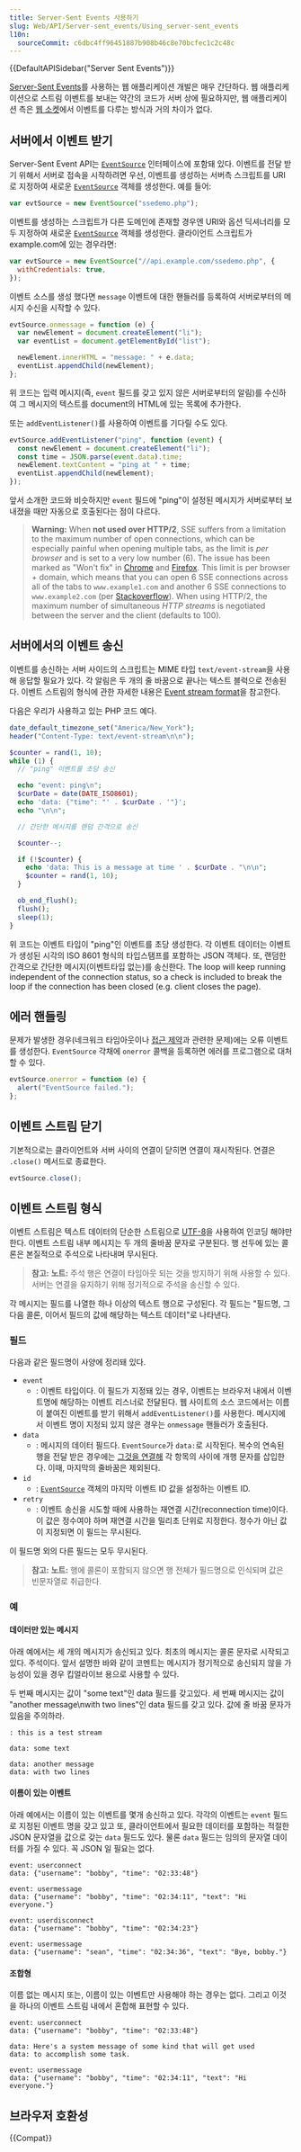 ```yaml
---
title: Server-Sent Events 사용하기
slug: Web/API/Server-sent_events/Using_server-sent_events
l10n:
  sourceCommit: c6dbc4ff96451887b908b46c8e70bcfec1c2c48c
---
```


{{DefaultAPISidebar("Server Sent Events")}}

[Server-Sent Events](/ko/docs/Web/API/Server-sent_events)를 사용하는 웹 애플리케이션 개발은 매우 간단하다. 웹 애플리케이션으로 스트림 이벤트를 보내는 약간의 코드가 서버 상에 필요하지만, 웹 애플리케이션 측은 [웹 소켓](/ko/docs/Web/API/WebSockets_API)에서 이벤트를 다루는 방식과 거의 차이가 없다.

## 서버에서 이벤트 받기

Server-Sent Event API는 [`EventSource`](/ko/docs/Server-sent_events/EventSource) 인터페이스에 포함돼 있다. 이벤트를 전달 받기 위해서 서버로 접속을 시작하려면 우선, 이벤트를 생성하는 서버측 스크립트를 URI로 지정하여 새로운 [`EventSource`](/ko/docs/Server-sent_events/EventSource) 객체를 생성한다. 예를 들어:

```js
var evtSource = new EventSource("ssedemo.php");
```

이벤트를 생성하는 스크립트가 다른 도메인에 존재할 경우엔 URI와 옵션 딕셔너리를 모두 지정하여 새로운 [`EventSource`](/ko/docs/Server-sent_events/EventSource) 객체를 생성한다. 클라이언트 스크립트가 example.com에 있는 경우라면:

```js
var evtSource = new EventSource("//api.example.com/ssedemo.php", {
  withCredentials: true,
});
```

이벤트 소스를 생성 했다면 `message` 이벤트에 대한 핸들러를 등록하여 서버로부터의 메시지 수신을 시작할 수 있다.

```js
evtSource.onmessage = function (e) {
  var newElement = document.createElement("li");
  var eventList = document.getElementById("list");

  newElement.innerHTML = "message: " + e.data;
  eventList.appendChild(newElement);
};
```

위 코드는 입력 메시지(즉, `event` 필드를 갖고 있지 않은 서버로부터의 알림)를 수신하여 그 메시지의 텍스트를 document의 HTML에 있는 목록에 추가한다.

또는 `addEventListener()`를 사용하여 이벤트를 기다릴 수도 있다.

```js
evtSource.addEventListener("ping", function (event) {
  const newElement = document.createElement("li");
  const time = JSON.parse(event.data).time;
  newElement.textContent = "ping at " + time;
  eventList.appendChild(newElement);
});
```

앞서 소개한 코드와 비슷하지만 `event` 필드에 "ping"이 설정된 메시지가 서버로부터 보내졌을 때만 자동으로 호출된다는 점이 다르다.

> **Warning:** When **not used over HTTP/2**, SSE suffers from a limitation to the maximum number of open connections, which can be especially painful when opening multiple tabs, as the limit is _per browser_ and is set to a very low number (6). The issue has been marked as "Won't fix" in [Chrome](https://bugs.chromium.org/p/chromium/issues/detail?id=275955) and [Firefox](https://bugzilla.mozilla.org/show_bug.cgi?id=906896). This limit is per browser + domain, which means that you can open 6 SSE connections across all of the tabs to `www.example1.com` and another 6 SSE connections to `www.example2.com` (per [Stackoverflow](https://stackoverflow.com/a/5326159/1905229)). When using HTTP/2, the maximum number of simultaneous _HTTP streams_ is negotiated between the server and the client (defaults to 100).

## 서버에서의 이벤트 송신

이벤트를 송신하는 서버 사이드의 스크립트는 MIME 타입 `text/event-stream`을 사용해 응답할 필요가 있다. 각 알림은 두 개의 줄 바꿈으로 끝나는 텍스트 블럭으로 전송된다. 이벤트 스트림의 형식에 관한 자세한 내용은 [Event stream format](#event_stream_format)을 참고한다.

다음은 우리가 사용하고 있는 PHP 코드 예다.

```php
date_default_timezone_set("America/New_York");
header("Content-Type: text/event-stream\n\n");

$counter = rand(1, 10);
while (1) {
  // "ping" 이벤트를 초당 송신

  echo "event: ping\n";
  $curDate = date(DATE_ISO8601);
  echo 'data: {"time": "' . $curDate . '"}';
  echo "\n\n";

  // 간단한 메시지를 랜덤 간격으로 송신

  $counter--;

  if (!$counter) {
    echo 'data: This is a message at time ' . $curDate . "\n\n";
    $counter = rand(1, 10);
  }

  ob_end_flush();
  flush();
  sleep(1);
}
```

위 코드는 이벤트 타입이 "ping"인 이벤트를 초당 생성한다. 각 이벤트 데이터는 이벤트가 생성된 시각의 ISO 8601 형식의 타입스탬프를 포함하는 JSON 객체다. 또, 랜덤한 간격으로 간단한 메시지(이벤트타입 없는)를 송신한다.
The loop will keep running independent of the connection status, so a check is included
to break the loop if the connection has been closed (e.g. client closes the page).

## 에러 핸들링

문제가 발생한 경우(네크워크 타임아웃이나 [접근 제약](/ko/docs/HTTP/Access_control_CORS)과 관련한 문제)에는 오류 이벤트를 생성한다. `EventSource` 갹채에 `onerror` 콜백을 등록하면 에러를 프로그램으로 대처할 수 있다.

```js
evtSource.onerror = function (e) {
  alert("EventSource failed.");
};
```

## 이벤트 스트림 닫기

기본적으로는 클라이언트와 서버 사이의 연결이 닫히면 연결이 재시작된다. 연결은 `.close()` 메서드로 종료한다.

```js
evtSource.close();
```

## 이벤트 스트림 형식

이벤트 스트림은 텍스트 데이터의 단순한 스트림으로 [UTF-8](/ko/docs/Glossary/UTF-8)을 사용하여 인코딩 해야만 한다. 이벤트 스트림 내부 메시지는 두 개의 줄바꿈 문자로 구분된다. 행 선두에 있는 콜론은 본질적으로 주석으로 나타내며 무시된다.

> **참고:** **노트:** 주석 행은 연결이 타임아웃 되는 것을 방지하기 위해 사용할 수 있다. 서버는 연결을 유지하기 위해 정기적으로 주석을 송신할 수 있다.

각 메시지는 필드를 나열한 하나 이상의 텍스트 행으로 구성된다. 각 필드는 "필드명, 그 다음 콜론, 이어서 필드의 값에 해당하는 텍스트 데이터"로 나타낸다.

### 필드

다음과 같은 필드명이 사양에 정리돼 있다.

- `event`
  - : 이벤트 타입이다. 이 필드가 지정돼 있는 경우, 이벤트는 브라우저 내에서 이벤트명에 해당하는 이벤트 리스너로 전달된다. 웹 사이트의 소스 코드에서는 이름이 붙여진 이벤트를 받기 위해서 `addEventListener()`를 사용한다. 메시지에서 이벤트 명이 지정되 있지 않은 경우는 `onmessage` 핸들러가 호출된다.
- `data`
  - : 메시지의 데이터 필드다. `EventSource`가 `data:`로 시작된다. 복수의 연속된 행을 전달 받은 경우에는 [그것을 연결해](http://www.w3.org/TR/eventsource/#dispatchMessage) 각 항목의 사이에 개행 문자를 삽입한다. 이때, 마지막의 줄바꿈은 제외된다.
- `id`
  - : [`EventSource`](/ko/docs/Web/API/EventSource) 객체의 마지막 이벤트 ID 값을 설정하는 이벤트 ID.
- `retry`
  - : 이벤트 송신을 시도할 때에 사용하는 재연결 시간(reconnection time)이다. 이 값은 정수여야 하며 재연결 시간을 밀리초 단위로 지정한다. 정수가 아닌 값이 지정되면 이 필드는 무시된다.

이 필드명 외의 다른 필드는 모두 무시된다.

> **참고:** **노트:** 행에 콜론이 포함되지 않으면 행 전체가 필드명으로 인식되며 값은 빈문자열로 취급한다.

### 예

#### 데이터만 있는 메시지

아래 예에서는 세 개의 메시지가 송신되고 있다. 최초의 메시지는 콜론 문자로 시작되고 있다. 주석이다. 앞서 설명한 바와 같이 코멘트는 메시지가 정기적으로 송신되지 않을 가능성이 있을 경우 킵얼라이브 용으로 사용할 수 있다.

두 번째 메시지는 값이 "some text"인 data 필드를 갖고있다. 세 번째 메시지는 값이 "another message\nwith two lines"인 data 필드를 갖고 있다. 값에 줄 바꿈 문자가 있음을 주의하라.

```
: this is a test stream

data: some text

data: another message
data: with two lines
```

#### 이름이 있는 이벤트

아래 예에서는 이름이 있는 이벤트를 몇개 송신하고 있다. 각각의 이벤트는 `event` 필드로 지정된 이벤트 명을 갖고 있고 또, 클라이언트에서 필요한 데이터를 포함하는 적절한 JSON 문자열을 값으로 갖는 `data` 필드도 있다. 물론 `data` 필드는 임의의 문자열 데이터를 가질 수 있다. 꼭 JSON 일 필요는 없다.

```
event: userconnect
data: {"username": "bobby", "time": "02:33:48"}

event: usermessage
data: {"username": "bobby", "time": "02:34:11", "text": "Hi everyone."}

event: userdisconnect
data: {"username": "bobby", "time": "02:34:23"}

event: usermessage
data: {"username": "sean", "time": "02:34:36", "text": "Bye, bobby."}
```

#### 조합형

이름 없는 메시지 또는, 이름이 있는 이벤트만 사용해야 하는 경우는 없다. 그리고 이것을 하나의 이벤트 스트림 내에서 혼합해 표현할 수 있다.

```
event: userconnect
data: {"username": "bobby", "time": "02:33:48"}

data: Here's a system message of some kind that will get used
data: to accomplish some task.

event: usermessage
data: {"username": "bobby", "time": "02:34:11", "text": "Hi everyone."}
```

## 브라우저 호환성

{{Compat}}
